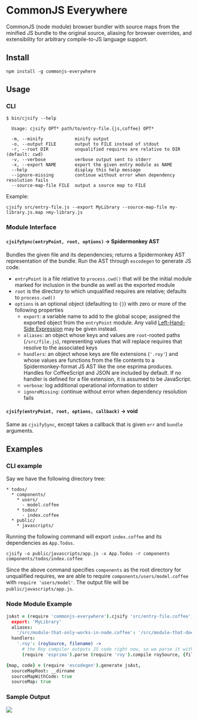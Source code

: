 # CommonJS Everywhere

CommonJS (node module) browser bundler with source maps from the minified JS bundle to the original source, aliasing for browser overrides, and extensibility for arbitrary compile-to-JS language support.

## Install

    npm install -g commonjs-everywhere

## Usage

### CLI

    $ bin/cjsify --help

      Usage: cjsify OPT* path/to/entry-file.{js,coffee} OPT*

      -m, --minify            minify output
      -o, --output FILE       output to FILE instead of stdout
      -r, --root DIR          unqualified requires are relative to DIR (default: cwd)
      -v, --verbose           verbose output sent to stderr
      -x, --export NAME       export the given entry module as NAME
      --help                  display this help message
      --ignore-missing        continue without error when dependency resolution fails
      --source-map-file FILE  output a source map to FILE

Example:

    cjsify src/entry-file.js --export MyLibrary --source-map-file my-library.js.map >my-library.js

### Module Interface

#### `cjsifySync(entryPoint, root, options)` → Spidermonkey AST
Bundles the given file and its dependencies; returns a Spidermonkey AST representation of the bundle. Run the AST through `escodegen` to generate JS code.

* `entryPoint` is a file relative to `process.cwd()` that will be the initial module marked for inclusion in the bundle as well as the exported module
* `root` is the directory to which unqualified requires are relative; defaults to `process.cwd()`
* `options` is an optional object (defaulting to `{}`) with zero or more of the following properties
    * `export`: a variable name to add to the global scope; assigned the exported object from the `entryPoint` module. Any valid [Left-Hand-Side Expression](http://es5.github.com/#x11.2) may be given instead.
    * `aliases`: an object whose keys and values are `root`-rooted paths (`/src/file.js`), representing values that will replace requires that resolve to the associated keys
    * `handlers`: an object whose keys are file extensions (`'.roy'`) and whose values are functions from the file contents to a Spidermonkey-format JS AST like the one esprima produces. Handles for CoffeeScript and JSON are included by default. If no handler is defined for a file extension, it is assumed to be JavaScript.
    * `verbose`: log additional operational information to stderr
    * `ignoreMissing`: continue without error when dependency resolution fails

#### `cjsify(entryPoint, root, options, callback)` → void
Same as `cjsifySync`, except takes a callback that is given `err` and `bundle` arguments.

## Examples

### CLI example

Say we have the following directory tree:

```
* todos/
  * components/
    * users/
      - model.coffee
    * todos/
      - index.coffee
  * public/
    * javascripts/
```
Running the following command will export `index.coffee` and its dependencies as `App.Todos`.

```
cjsify -o public/javascripts/app.js -x App.Todos -r components components/todos/index.coffee
```

Since the above command specifies `components` as the root directory for unqualified requires, we are able to require `components/users/model.coffee` with `require 'users/model'`. The output file will be `public/javascripts/app.js`.

### Node Module Example

```coffee
jsAst = (require 'commonjs-everywhere').cjsify 'src/entry-file.coffee', __dirname,
  export: 'MyLibrary'
  aliases:
    '/src/module-that-only-works-in-node.coffee': '/src/module-that-does-the-same-thing-in-the-browser.coffee'
  handlers:
    '.roy': (roySource, filename) ->
      # the Roy compiler outputs JS code right now, so we parse it with esprima
      (require 'esprima').parse (require 'roy').compile roySource, {filename}

{map, code} = (require 'escodegen').generate jsAst,
  sourceMapRoot: __dirname
  sourceMapWithCode: true
  sourceMap: true
```

### Sample Output

![](http://i.imgur.com/oDcQh8H.png)
